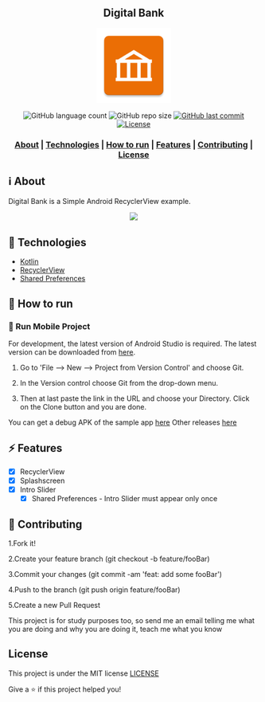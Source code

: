 <h2 align="center">
Digital Bank 
</h2>

<p align="center"> 
<img src="https://github.com/viniciusveigadev/digitalbankapp/blob/develop/app/src/main/res/mipmap-xxxhdpi/ic_launcher.png" width="150" heigth="150">
</p>

<p align="center"> 
  <img alt="GitHub language count" src="https://img.shields.io/github/languages/count/viniciusveigadev/digitalbankapp?color=%233a86ff"> 
  <img alt="GitHub repo size" src="https://img.shields.io/github/repo-size/viniciusveigadev/digitalbankapp?color=%233a86ff"> 
  <a href="https://github.com/viniciusveigadev/digitalbankapp/commits/master"> 
    <img alt="GitHub last commit" src="https://img.shields.io/github/last-commit/viniciusveigadev/digitalbankapp?color=%233a86ff"> 
  </a> 
  <a href="LICENSE" > 
    <img alt="License" src="https://img.shields.io/badge/license-MIT-brightgreen?color=%233a86ff"> 
  </a> 
</p>

<h3 align="center">  
  <a href="#information_source-about">About</a> |
  <a href="#rocket-technologies">Technologies</a> | 
  <a href="#construction_worker-how-to-run">How to run</a> |
  <a href="#zap-features">Features</a> |
  <a href="#link-contributing">Contributing</a> |
  <a href="#license">License</a> 
</h3>



## :information_source: About

Digital Bank is a Simple Android RecyclerView example.

<p align="center">
<img src="https://media.giphy.com/media/XltoZBrLL71gi7G13x/giphy.gif"/>
</p>

## :rocket: Technologies


- [Kotlin](https://kotlinlang.org/)
- [RecyclerView](https://developer.android.com/guide/topics/ui/layout/recyclerview)
- [Shared Preferences](https://developer.android.com/reference/android/content/SharedPreferences)

## :construction_worker: How to run

### 📱 Run Mobile Project

For development, the latest version of Android Studio is required. The latest version can be downloaded from [here](https://developer.android.com/studio/).

1. Go to 'File –> New –> Project from Version Control' and choose Git.

2.  In the Version control choose Git from the drop-down menu. 

3. Then at last paste the link in the URL and choose your Directory. Click on the Clone button and you are done.

You can get a debug APK of the sample app [here](https://github.com/viniciusveigadev/digitalbankapp/releases/download/v.1.0.0/app-debug.apk)
Other releases [here](https://github.com/viniciusveigadev/digitalbankapp/releases)

## :zap: Features

- [x] RecyclerView
- [x] Splashscreen
- [x] Intro Slider
    - [x] Shared Preferences - Intro Slider must appear only once
    
## :link: Contributing

1.Fork it!

2.Create your feature branch (git checkout -b feature/fooBar)

3.Commit your changes (git commit -am 'feat: add some fooBar')

4.Push to the branch (git push origin feature/fooBar)

5.Create a new Pull Request

This project is for study purposes too, so send me an email telling me what you are doing and why you are doing it, teach me what you know

## License
This project is under the MIT license [LICENSE](LICENSE)


Give a ⭐️ if this project helped you!
